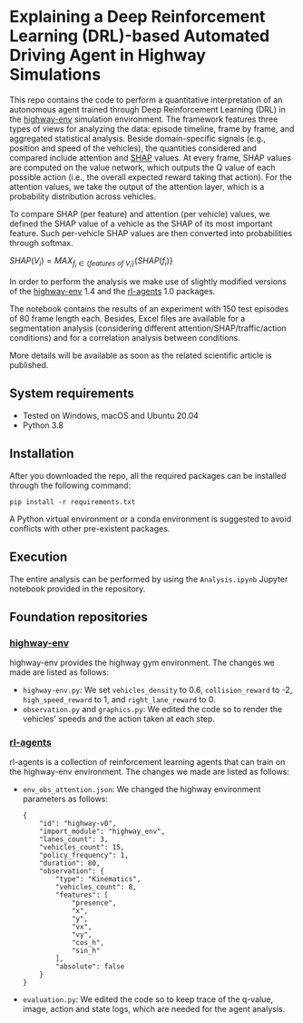 # Explaining a Deep Reinforcement Learning (DRL)-based Automated Driving Agent in Highway Simulations
This repo contains the code to perform a quantitative interpretation of an autonomous agent trained through Deep Reinforcement Learning (DRL) in the [highway-env](https://github.com/eleurent/highway-env) simulation environment. The framework features three types of views for analyzing the data: episode timeline, frame by frame, and aggregated statistical analysis. Beside domain-specific signals (e.g., position and speed of the vehicles), the quantities considered and compared include attention and [SHAP](https://shap.readthedocs.io/en/latest/index.html) values. At every frame, SHAP values are computed on the value network, which outputs the Q value of each possible action (i.e., the overall expected reward taking that action). For the attention values, we take the output of the attention layer, which is a probability distribution across vehicles.

To compare SHAP (per feature) and attention (per vehicle) values, we defined the SHAP value of a vehicle as the SHAP of its most important feature. Such per-vehicle SHAP values are then converted into probabilities through softmax.

$SHAP(V_i)=MAX_{f_i \in \{features\:of\:V_i\}}\{SHAP(f_i)\}$

In order to perform the analysis we make use of slightly modified versions of the [highway-env](https://github.com/eleurent/highway-env) 1.4 and the [rl-agents](https://github.com/eleurent/rl-agents) 1.0 packages.

The notebook contains the results of an experiment with 150 test episodes of 80 frame length each. Besides, Excel files are available for a segmentation analysis (considering different attention/SHAP/traffic/action conditions) and for a correlation analysis between conditions.

More details will be available as soon as the related scientific article is published. 

## System requirements
- Tested on Windows, macOS and Ubuntu 20.04
- Python 3.8
## Installation
After you downloaded the repo, all the required packages can be installed through the following command:
```
pip install -r requirements.txt
```
A Python virtual environment or a conda environment is suggested to avoid conflicts with other pre-existent packages.
## Execution
The entire analysis can be performed by using the `Analysis.ipynb` Jupyter notebook provided in the repository.
## Foundation repositories
### [highway-env](https://github.com/eleurent/highway-env) 
highway-env provides the highway gym environment. The changes we made are listed as follows:
- `highway-env.py`: We set `vehicles_density` to 0.6, `collision_reward` to -2, `high_speed_reward` to 1, and `right_lane_reward` to 0.
- `observation.py` and `graphics.py`: We edited the code so to render the vehicles' speeds and the action taken at each step. 
### [rl-agents](https://github.com/eleurent/rl-agents)
rl-agents is a collection of reinforcement learning agents that can train on the highway-env environment. The changes we made are listed as follows:
- `env_obs_attention.json`: We changed the highway environment parameters as follows:
    ```
    {
        "id": "highway-v0",
        "import_module": "highway_env",
        "lanes_count": 3,
        "vehicles_count": 15,
        "policy_frequency": 1,
        "duration": 80,
        "observation": {
            "type": "Kinematics",
            "vehicles_count": 8,
            "features": [
                "presence",
                "x",
                "y",
                "vx",
                "vy",
                "cos_h",
                "sin_h"
            ],
            "absolute": false
        }
    }
    ```
- `evaluation.py`: We edited the code so to keep trace of the q-value, image, action and state logs, which are needed for the agent analysis.
